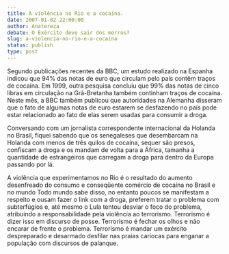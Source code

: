 ```yaml
---
title: A violência no Rio e a cocaína. 
date: 2007-01-02 22:00:00
author: Anatereza
debate: O Exército deve sair dos morros?
slug: a-violencia-no-rio-e-a-cocaina
status: publish 
type: post
---
```


Segundo publicações recentes da BBC, um estudo realizado na Espanha indicou que 94% das notas de euro que circulam pelo país contêm traços de cocaína. Em 1999, outra pesquisa concluiu que 99% das notas de cinco libras em circulação na Grã-Bretanha também continham traços de cocaína. Neste mês, a BBC também publicou que autoridades na Alemanha disseram que o fato de algumas notas de euro estarem se desfazendo no país pode estar relacionado ao fato de elas serem usadas para consumir a droga.  

  

Conversando com um jornalista correspondente internacional da Holanda no Brasil, fiquei sabendo que os senegaleses que desembarcam na Holanda com menos de três quilos de cocaína, sequer são presos, confiscam a droga e os mandam de volta para a África, tamanha a quantidade de estrangeiros que carregam a droga para dentro da Europa passando por lá.  

  

A violência que experimentamos no Rio é o resultado do aumento desenfreado do consumo e conseqüente comércio de cocaína no Brasil e no mundo Todo mundo sabe disso, no entanto poucos se manifestam a respeito e ousam fazer o link com a droga, preferem tratar o problema com subterfúgios e, até mesmo o Lula tentou desviar o foco do problema, atribuindo a responsabilidade pela violência ao terrorismo. Terrorismo é dizer isso em discurso de posse. Terrorismo é fechar os olhos e não encarar de frente o problema. Terrorismo é mandar um exército despreparado e desarmado desfilar nas praias cariocas para enganar a população com discursos de palanque.
